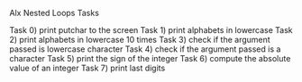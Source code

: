 Alx Nested Loops Tasks

Task 0) print putchar to the screen
Task 1) print alphabets in lowercase
Task 2) print alphabets in lowercase 10 times
Task 3) check if the argument passed is lowercase character
Task 4) check if the argument passed is a character
Task 5) print the sign of the integer 
Task 6) compute the absolute value of an integer
Task 7) print last digits
